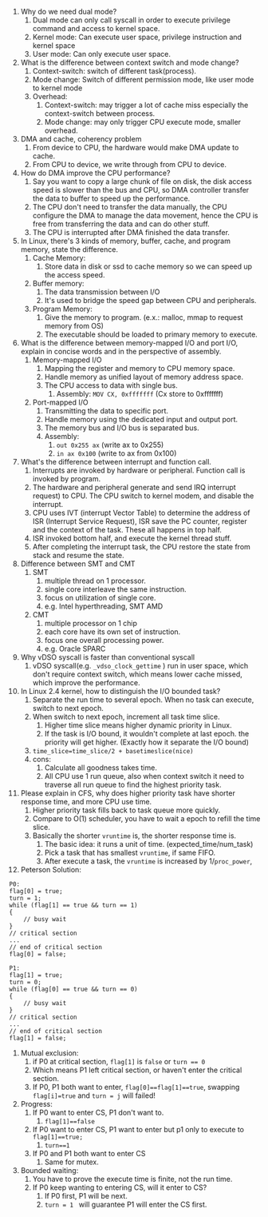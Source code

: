 1. Why do we need dual mode?
	1. Dual mode can only call syscall in order to execute privilege command and access to kernel space.
	2. Kernel mode: Can execute user space, privilege instruction and kernel space
	3. User mode: Can only execute user space.
2. What is the difference between context switch and mode change?
	1. Context-switch: switch of different task(process).
	2. Mode change: Switch of different permission mode, like user mode to kernel mode
	3. Overhead:
		1. Context-switch: may trigger a lot of cache miss especially the context-switch between process.
		2. Mode change: may only trigger CPU execute mode, smaller overhead.
3. DMA and cache, coherency problem
	1. From device to CPU, the hardware would make DMA update to cache.
	2. From CPU to device, we write through from CPU to device. 
4. How do DMA improve the CPU performance?
	1. Say you want to copy a large chunk of file on disk, the disk access speed is slower than the bus and CPU, so DMA controller transfer the data to buffer to speed up the performance.
	2. The CPU don't need to transfer the data manually, the CPU configure the DMA to manage the data movement, hence the CPU is free from transferring the data and can do other stuff.
	3. The CPU is interrupted after DMA finished the data transfer.
5. In Linux, there's 3 kinds of memory, buffer, cache, and program memory, state the difference.
	1. Cache Memory: 
		1. Store data in disk or ssd to cache memory so we can speed up the access speed.
	2. Buffer memory:
		1. The data transmission between I/O
		2. It's used to bridge the speed gap between CPU and peripherals.
	3. Program Memory:
		1. Give the memory to program. (e.x.: malloc, mmap to request memory from OS)
		2. The executable should be loaded to primary memory to execute.
6. What is the difference between memory-mapped I/O and port I/O, explain in concise words and in the perspective of assembly.
	1. Memory-mapped I/O
		1. Mapping the register and memory to CPU memory space.
		2. Handle memory as unified layout of memory address space.
		3. The CPU access to data with single bus.
			1. Assembly: 
			```MOV CX, 0xfffffff``` (Cx store to 0xfffffff)
	1. Port-mapped I/O
		1. Transmitting the data to specific port.
		2. Handle memory using the dedicated input and output port.
		3. The memory bus and I/O bus is separated bus.
		4. Assembly: 
			1. ```out 0x255 ax``` (write ax to 0x255)
			2. ```in ax 0x100``` (write to ax from 0x100)
7. What's the difference between interrupt and function call.
	1. Interrupts are invoked by hardware or peripheral. Function call is invoked by program.
	2. The hardware and peripheral generate and send IRQ interrupt request) to CPU. The CPU switch to kernel modem, and disable the interrupt.
	3. CPU uses IVT (interrupt Vector Table) to determine the address of ISR (Interrupt Service Request), ISR save the PC counter, register and the context of the task. These all happens in top half.
	4. ISR invoked bottom half, and execute the kernel thread stuff.
	5. After completing the interrupt task, the CPU restore the state from stack and resume the state.
8. Difference between SMT and CMT
	1. SMT
		1. multiple thread on 1 processor.
		2. single core interleave the same instruction.
		3. focus on utilization of single core.
		4. e.g. Intel hyperthreading, SMT AMD
	2. CMT
		1. multiple processor on 1 chip
		2. each core have its own set of instruction.
		3. focus one overall processing power.
		4. e.g. Oracle SPARC
9. Why vDSO syscall is faster than conventional syscall
	1. vDSO syscall(e.g. ```_vdso_clock_gettime``` ) run in user space, which don't require context switch, which means lower cache missed, which improve the performance.
10. In Linux 2.4 kernel, how to distinguish the I/O bounded task?
	1. Separate the run time to several epoch. When no task can execute, switch to next epoch.
	2. When switch to next epoch, increment all task time slice.
		1. Higher time slice means higher dynamic priority in Linux.
		2. If the task is I/O bound, it wouldn't complete at last epoch. the priority will get higher. (Exactly how it separate the I/O bound)
	3. ```time_slice=time_slice/2 + basetimeslice(nice)```
	4. cons: 
		1. Calculate all goodness takes time.
		2. All CPU use 1 run queue, also when context switch it need to traverse all run queue to find the highest priority task.
11. Please explain in CFS, why does higher priority task have shorter response time, and more CPU use time.
	1. Higher priority task fills back to task queue more quickly. 
	2. Compare to O(1) scheduler, you have to wait a epoch to refill the time slice.
	3. Basically the shorter ```vruntime``` is, the shorter response time is. 
		1. The basic idea: it runs a unit of time. (expected_time/num_task)
		2. Pick a task that has smallest ```vruntime```, if same FIFO.
		3. After execute a task, the ```vruntime``` is increased by 1/```proc_power```, 
12. Peterson Solution:
```
P0: 
flag[0] = true;
turn = 1;
while (flag[1] == true && turn == 1)
{
	// busy wait
}
// critical section
...
// end of critical section
flag[0] = false;
```

```
P1: 
flag[1] = true;
turn = 0;
while (flag[0] == true && turn == 0)
{
	// busy wait
}
// critical section
...
// end of critical section
flag[1] = false;
```

1. Mutual exclusion:
	1. if P0 at critical section, ```flag[1]``` is ```false``` or ```turn == 0```
	2. Which means P1 left critical section, or haven't enter the critical section.
	3. If P0, P1 both want to enter, ```flag[0]==flag[1]==true```, swapping ```flag[i]=true``` and ```turn = j``` will failed! 
2. Progress:
	1. If P0 want to enter CS, P1 don't want to.
		1. ```flag[1]==false```
	2. If P0 want to enter CS, P1 want to enter but p1 only to execute to ```flag[1]==true;```
		1. ```turn==1```
	3. If P0 and P1 both want to enter CS
		1. Same for mutex.
3. Bounded waiting:
	1. You have to prove the execute time is finite, not the run time.
	2. If P0 keep wanting to entering CS, will it enter to CS?
		1. If P0 first, P1 will be next.
		2. ```turn = 1 ``` will guarantee P1 will enter the CS first.